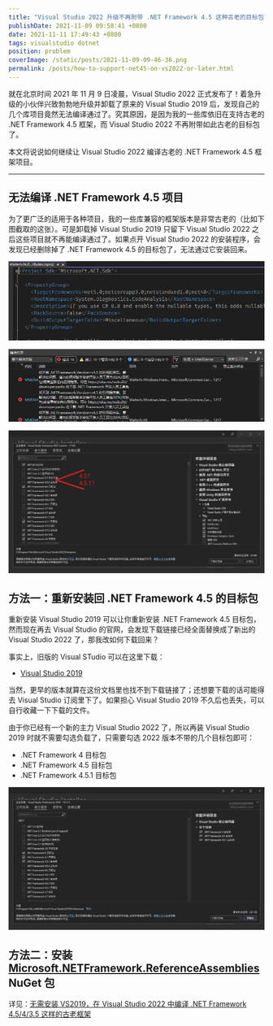 ```yaml
---
title: "Visual Studio 2022 升级不再附带 .NET Framework 4.5 这种古老的目标包了，本文帮你装回来"
publishDate: 2021-11-09 09:58:41 +0800
date: 2021-11-11 17:49:43 +0800
tags: visualstudio dotnet
position: problem
coverImage: /static/posts/2021-11-09-09-46-36.png
permalink: /posts/how-to-support-net45-on-vs2022-or-later.html
---
```


就在北京时间 2021 年 11 月 9 日凌晨，Visual Studio 2022 正式发布了！着急升级的小伙伴兴致勃勃地升级并卸载了原来的 Visual Studio 2019 后，发现自己的几个库项目竟然无法编译通过了。究其原因，是因为我的一些库依旧在支持古老的 .NET Framework 4.5 框架，而 Visual Studio 2022 不再附带如此古老的目标包了。

本文将说说如何继续让 Visual Studio 2022 编译古老的 .NET Framework 4.5 框架项目。

---

<div id="toc"></div>

## 无法编译 .NET Framework 4.5 项目

为了更广泛的适用于各种项目，我的一些库兼容的框架版本是非常古老的（比如下图截取的这张）。可是卸载掉 Visual Studio 2019 只留下 Visual Studio 2022 之后这些项目就不再能编译通过了。如果点开 Visual Studio 2022 的安装程序，会发现已经删除掉了 .NET Framework 4.5 的目标包了，无法通过它安装回来。

![支持古老的框架](/static/posts/2021-11-09-09-46-36.png)

![无法编译 .NET Framework 4.5 项目](/static/posts/2021-11-09-09-45-32.png)

![没有 .NET Frameweork 4.5 的目标包](/static/posts/2021-11-09-09-49-26.png)

## 方法一：重新安装回 .NET Framework 4.5 的目标包

重新安装 Visual Studio 2019 可以让你重新安装 .NET Framework 4.5 目标包，然而现在再去 Visual Studio 的官网，会发现下载链接已经全面替换成了新出的 Visual Studio 2022 了，那我改如何下载回来？

事实上，旧版的 Visual STudio 可以在这里下载：

* [Visual Studio 2019](https://docs.microsoft.com/zh-cn/visualstudio/releases/2019/history)

当然，更早的版本就算在这份文档里也找不到下载链接了；还想要下载的话可能得去 Visual Studio 订阅里下了。如果担心 Visual Studio 2019 不久后也丢失，可以自行收藏一下下载的文件。

由于你已经有一个新的主力 Visual Studio 2022 了，所以再装 Visual Studio 2019 时就不需要勾选负载了，只需要勾选 2022 版本不带的几个目标包即可：

* .NET Framework 4 目标包
* .NET Framework 4.5 目标包
* .NET Framework 4.5.1 目标包

![勾选 .NET Framework 4.5 目标包](/static/posts/2021-11-09-09-57-43.png)

## 方法二：安装 [Microsoft.NETFramework.ReferenceAssemblies](https://www.nuget.org/packages/Microsoft.NETFramework.ReferenceAssemblies/) NuGet 包

详见：[无需安装 VS2019，在 Visual Studio 2022 中编译 .NET Framework 4.5/4/3.5 这样的古老框架](/post/support-old-netfx-on-vs2022-or-later) 


